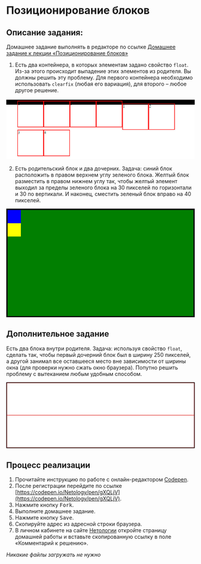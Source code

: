 Позиционирование блоков
===

## Описание задания:

Домашнее задание выполнять в редакторе по ссылке [Домашнее задание к лекции «Позиционирование блоков»](https://codepen.io/Netology/pen/gXQLjV)

1. Есть два контейнера, в которых элементам задано свойство `float`. Из-за этого происходит выпадение этих элементов из родителя. Вы должны решить эту проблему. Для первого контейнера необходимо использовать `clearfix` (любая его вариация), для второго – любое другое решение.

![position-1](resourses/position-1.jpg)

2. Есть родительский блок и два дочерних. Задача: синий блок расположить в правом верхнем углу зеленого блока. Желтый блок разместить в правом нижнем углу так, чтобы желтый элемент выходил за пределы зеленого блока на 30 пикселей по горизонтали и 30 по вертикали. И наконец, сместить зеленый блок вправо на 40 пикселей.

![position-3](resourses/position-3.jpg)

## Дополнительное задание

Есть два блока внутри родителя. Задача: используя свойство `float`, сделать так, чтобы первый дочерний блок был в ширину 250 пикселей, а другой занимал все оставшееся место вне зависимости от ширины окна (для проверки нужно сжать окно браузера). Попутно решить проблему с вытеканием любым удобным способом.

![position-3](resourses/position-4.jpg)

## Процесс реализации

1. Прочитайте инструкцию по работе с онлайн-редактором [Codepen](https://github.com/netology-code/guides/tree/master/codepen).
2. После регистрации перейдите по ссылке [https://codepen.io/Netology/pen/gXQLjV](https://codepen.io/Netology/pen/gXQLjV).
3. Нажмите кнопку <kbd>Fork</kbd>.
4. Выполните домашнее задание.
5. Нажмите кнопку <kbd>Save</kbd>.
6. Скопируйте адрес из адресной строки браузера.
7. В личном кабинете на сайте [Нетологии](https://netology.ru/) откройте страницу домашней работы и вставьте скопированную ссылку в поле «Комментарий к решению».

*Никакие файлы загружать не нужно*
